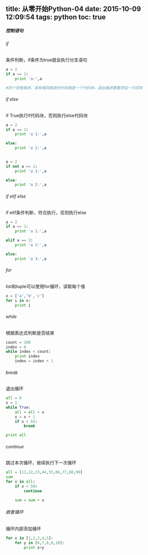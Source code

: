 title: 从零开始Python-04
date: 2015-10-09 12:09:54
tags: python
toc: true
---
##### 控制语句
###### if
条件判断，if条件为true就会执行分支语句
<!--more-->
```python
a = 2
if a == 2:
    print 'a:',a

#四个空格缩进，具有相同缩进的代码就是一个代码块，退出缩进需要添加一行回车
```
###### if else
if True执行if代码块，否则执行else代码块
```python
a = 2
if a == 2:
    print 'a 1:',a

else:
    print 'a 2:',a
    

a = 2
if not a == 2:
    print 'a 1:',a

else:
    print 'a 2:',a
```

###### if elif else
if elif条件判断，符合执行，否则执行else
```python
a = 2
if a == 1:
    print 'a 1:',a

elif a == 2:
    print 'a 2:',a

else:
    print 'a 3:',a
```

###### for
list和tuple可以使用for循环，读取每个值
```python
x = ['a','b','c']
for i in x:
    print i
```

###### while
根据表达式判断是否结束
```python
count = 100
index = 0
while index < count:
    print index
    index = index + 1
```

###### break
退出循环
```python
all = 0
x = 1
while True:
    all = all + x
    x = x + 1
    if x > 55:
        break

print all
```

###### continue
跳过本次循环，继续执行下一次循环
```python
all = [11,22,33,44,55,66,77,88,99]
sum
for x in all:
    if x < 50:
        continue

    sum = sum + x
```

###### 嵌套循环
循环内部添加循环
```python
for x in [1,2,3,4,5]:
    for y in [6,7,8,9,10]:
        print x+y
```